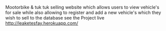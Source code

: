 Mootorbike & tuk tuk selling website which allows users to view vehicle's for sale while also allowing to register and add a new vehicle's which they wish to sell to the database
see the Project live http://leaketesfay.herokuapp.com/
